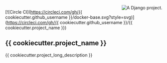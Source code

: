 <a href="http://www.djangoproject.com/" >
	<img src="https://www.djangoproject.com/m/img/badges/djangoproject120x25.gif" border="0" alt="A Django project." title="A Django project." style="float: right;" />
</a>

[![Circle CI](https://circleci.com/gh/{{ cookiecutter.github_username }}/docker-base.svg?style=svg)](https://circleci.com/gh/{{ cookiecutter.github_username }}/{{ cookiecutter.project_name }})


## {{ cookiecutter.project_name }}
{{ cookiecutter.project_long_description }}



